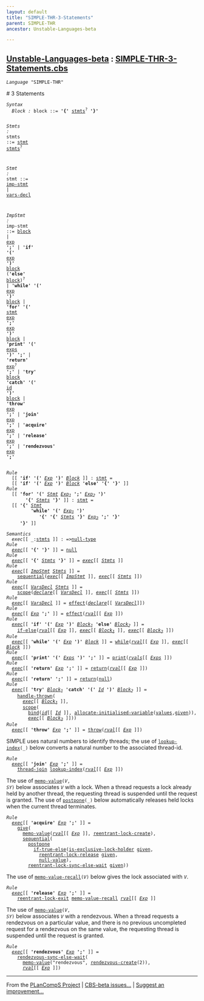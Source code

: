 ```yaml
---
layout: default
title: "SIMPLE-THR-3-Statements"
parent: SIMPLE-THR
ancestor: Unstable-Languages-beta

---
```


[Unstable-Languages-beta] : [SIMPLE-THR-3-Statements.cbs]
-----------------------------

<div class="highlighter-rouge"><pre class="highlight"><code><i class="keyword">Language</i> <span id="Language_SIMPLE-THR">"SIMPLE-THR"</span></code></pre></div>
# <span id="SectionNumber_3">3</span> Statements

<div class="highlighter-rouge"><pre class="highlight"><code><i class="keyword">Syntax</i>
  <i class="keyword"></i><i class="var"><i class="var"><span id="VariableStem_Block">Block</span></i> :</i> <span class="syn-name"><span id="SyntaxName_block">block</span></span> ::= <b class="atom">'{'</b> <span class="syn-name"><a href="#SyntaxName_stmts">stmts</a></span><sup class="sup">?</sup> <b class="atom">'}'</b>

  <i class="keyword"></i><i class="var"><i class="var"><span id="VariableStem_Stmts">Stmts</span></i> :</i> <span class="syn-name"><span id="SyntaxName_stmts">stmts</span></span> ::= <span class="syn-name"><a href="#SyntaxName_stmt">stmt</a></span> <span class="syn-name"><a href="#SyntaxName_stmts">stmts</a></span><sup class="sup">?</sup>

  <i class="keyword"></i><i class="var"><i class="var"><span id="VariableStem_Stmt">Stmt</span></i> :</i> <span class="syn-name"><span id="SyntaxName_stmt">stmt</span></span> ::= <span class="syn-name"><a href="#SyntaxName_imp-stmt">imp-stmt</a></span> | <span class="syn-name"><a href="../SIMPLE-THR-4-Declarations/index.html#SyntaxName_vars-decl">vars-decl</a></span>

  <i class="keyword"></i><i class="var"><i class="var"><span id="VariableStem_ImpStmt">ImpStmt</span></i> :</i> <span class="syn-name"><span id="SyntaxName_imp-stmt">imp-stmt</span></span> ::= <span class="syn-name"><a href="#SyntaxName_block">block</a></span>
               |  <span class="syn-name"><a href="../SIMPLE-THR-2-Expressions/index.html#SyntaxName_exp">exp</a></span> <b class="atom">';'</b>
               |  <b class="atom">'if'</b> <b class="atom">'('</b> <span class="syn-name"><a href="../SIMPLE-THR-2-Expressions/index.html#SyntaxName_exp">exp</a></span> <b class="atom">')'</b> <span class="syn-name"><a href="#SyntaxName_block">block</a></span> (<b class="atom">'else'</b> <span class="syn-name"><a href="#SyntaxName_block">block</a></span>)<sup class="sup">?</sup>
               |  <b class="atom">'while'</b> <b class="atom">'('</b> <span class="syn-name"><a href="../SIMPLE-THR-2-Expressions/index.html#SyntaxName_exp">exp</a></span> <b class="atom">')'</b> <span class="syn-name"><a href="#SyntaxName_block">block</a></span>
               |  <b class="atom">'for'</b> <b class="atom">'('</b> <span class="syn-name"><a href="#SyntaxName_stmt">stmt</a></span> <span class="syn-name"><a href="../SIMPLE-THR-2-Expressions/index.html#SyntaxName_exp">exp</a></span> <b class="atom">';'</b> <span class="syn-name"><a href="../SIMPLE-THR-2-Expressions/index.html#SyntaxName_exp">exp</a></span> <b class="atom">')'</b> <span class="syn-name"><a href="#SyntaxName_block">block</a></span>
               |  <b class="atom">'print'</b> <b class="atom">'('</b> <span class="syn-name"><a href="../SIMPLE-THR-2-Expressions/index.html#SyntaxName_exps">exps</a></span> <b class="atom">')'</b> <b class="atom">';'</b>
               |  <b class="atom">'return'</b> <span class="syn-name"><a href="../SIMPLE-THR-2-Expressions/index.html#SyntaxName_exp">exp</a></span><sup class="sup">?</sup> <b class="atom">';'</b>
               |  <b class="atom">'try'</b> <span class="syn-name"><a href="#SyntaxName_block">block</a></span> <b class="atom">'catch'</b> <b class="atom">'('</b> <span class="syn-name"><a href="../SIMPLE-THR-1-Lexical/index.html#SyntaxName_id">id</a></span> <b class="atom">')'</b> <span class="syn-name"><a href="#SyntaxName_block">block</a></span>
               |  <b class="atom">'throw'</b> <span class="syn-name"><a href="../SIMPLE-THR-2-Expressions/index.html#SyntaxName_exp">exp</a></span> <b class="atom">';'</b>
               |  <b class="atom">'join'</b> <span class="syn-name"><a href="../SIMPLE-THR-2-Expressions/index.html#SyntaxName_exp">exp</a></span> <b class="atom">';'</b>
               |  <b class="atom">'acquire'</b> <span class="syn-name"><a href="../SIMPLE-THR-2-Expressions/index.html#SyntaxName_exp">exp</a></span> <b class="atom">';'</b>
               |  <b class="atom">'release'</b> <span class="syn-name"><a href="../SIMPLE-THR-2-Expressions/index.html#SyntaxName_exp">exp</a></span> <b class="atom">';'</b>
               |  <b class="atom">'rendezvous'</b> <span class="syn-name"><a href="../SIMPLE-THR-2-Expressions/index.html#SyntaxName_exp">exp</a></span> <b class="atom">';'</b></code></pre></div>

<div class="highlighter-rouge"><pre class="highlight"><code><i class="keyword">Rule</i>
  [[ <b class="atom">'if'</b> <b class="atom">'('</b> <span id="Variable242_Exp"><i class="var"><a href="../SIMPLE-THR-2-Expressions/index.html#VariableStem_Exp">Exp</a></i></span> <b class="atom">')'</b> <span id="Variable249_Block"><i class="var"><a href="#VariableStem_Block">Block</a></i></span> ]] : <span class="syn-name"><a href="#SyntaxName_stmt">stmt</a></span> =
  [[ <b class="atom">'if'</b> <b class="atom">'('</b> <a href="#Variable242_Exp"><i class="var">Exp</i></a> <b class="atom">')'</b> <a href="#Variable249_Block"><i class="var">Block</i></a> <b class="atom">'else'</b> <b class="atom">'{'</b> <b class="atom">'}'</b> ]]
<i class="keyword">Rule</i>
  [[ <b class="atom">'for'</b> <b class="atom">'('</b> <span id="Variable303_Stmt"><i class="var"><a href="#VariableStem_Stmt">Stmt</a></i></span> <span id="Variable309_Exp1"><i class="var"><a href="../SIMPLE-THR-2-Expressions/index.html#VariableStem_Exp">Exp</a><sub class="sub">1</sub></i></span> <b class="atom">';'</b> <span id="Variable317_Exp2"><i class="var"><a href="../SIMPLE-THR-2-Expressions/index.html#VariableStem_Exp">Exp</a><sub class="sub">2</sub></i></span> <b class="atom">')'</b>
       <b class="atom">'{'</b> <span id="Variable326_Stmts"><i class="var"><a href="#VariableStem_Stmts">Stmts</a></i></span> <b class="atom">'}'</b> ]] : <span class="syn-name"><a href="#SyntaxName_stmt">stmt</a></span> =
  [[ <b class="atom">'{'</b> <a href="#Variable303_Stmt"><i class="var">Stmt</i></a>
         <b class="atom">'while'</b> <b class="atom">'('</b> <a href="#Variable309_Exp1"><i class="var">Exp<sub class="sub">1</sub></i></a> <b class="atom">')'</b>
            <b class="atom">'{'</b> <b class="atom">'{'</b> <a href="#Variable326_Stmts"><i class="var">Stmts</i></a> <b class="atom">'}'</b> <a href="#Variable317_Exp2"><i class="var">Exp<sub class="sub">2</sub></i></a> <b class="atom">';'</b> <b class="atom">'}'</b>
     <b class="atom">'}'</b> ]]</code></pre></div>

<div class="highlighter-rouge"><pre class="highlight"><code><i class="keyword">Semantics</i>
  <i class="sem-name"><span id="SemanticsName_exec">exec</span></i>[[ _:<span class="syn-name"><a href="#SyntaxName_stmts">stmts</a></span> ]] : =><span class="name"><a href="../../../../../Funcons-beta/Values/Primitive/Null/index.html#Name_null-type">null-type</a></span>
<i class="keyword">Rule</i>
  <i class="sem-name"><a href="#SemanticsName_exec">exec</a></i>[[ <b class="atom">'{'</b> <b class="atom">'}'</b> ]] = <span class="name"><a href="../../../../../Funcons-beta/Values/Primitive/Null/index.html#Name_null">null</a></span>
<i class="keyword">Rule</i>
  <i class="sem-name"><a href="#SemanticsName_exec">exec</a></i>[[ <b class="atom">'{'</b> <span id="Variable444_Stmts"><i class="var"><a href="#VariableStem_Stmts">Stmts</a></i></span> <b class="atom">'}'</b> ]] = <i class="sem-name"><a href="#SemanticsName_exec">exec</a></i>[[ <a href="#Variable444_Stmts"><i class="var">Stmts</i></a> ]]
<i class="keyword">Rule</i>
  <i class="sem-name"><a href="#SemanticsName_exec">exec</a></i>[[ <span id="Variable477_ImpStmt"><i class="var"><a href="#VariableStem_ImpStmt">ImpStmt</a></i></span> <span id="Variable482_Stmts"><i class="var"><a href="#VariableStem_Stmts">Stmts</a></i></span> ]] =
    <span class="name"><a href="../../../../../Funcons-beta/Computations/Normal/Flowing/index.html#Name_sequential">sequential</a></span>(<i class="sem-name"><a href="#SemanticsName_exec">exec</a></i>[[ <a href="#Variable477_ImpStmt"><i class="var">ImpStmt</i></a> ]], <i class="sem-name"><a href="#SemanticsName_exec">exec</a></i>[[ <a href="#Variable482_Stmts"><i class="var">Stmts</i></a> ]])
<i class="keyword">Rule</i>
  <i class="sem-name"><a href="#SemanticsName_exec">exec</a></i>[[ <span id="Variable532_VarsDecl"><i class="var"><a href="../SIMPLE-THR-4-Declarations/index.html#VariableStem_VarsDecl">VarsDecl</a></i></span> <span id="Variable537_Stmts"><i class="var"><a href="#VariableStem_Stmts">Stmts</a></i></span> ]] =
    <span class="name"><a href="../../../../../Funcons-beta/Computations/Normal/Binding/index.html#Name_scope">scope</a></span>(<i class="sem-name"><a href="../SIMPLE-THR-4-Declarations/index.html#SemanticsName_declare">declare</a></i>[[ <a href="#Variable532_VarsDecl"><i class="var">VarsDecl</i></a> ]], <i class="sem-name"><a href="#SemanticsName_exec">exec</a></i>[[ <a href="#Variable537_Stmts"><i class="var">Stmts</i></a> ]])
<i class="keyword">Rule</i>
  <i class="sem-name"><a href="#SemanticsName_exec">exec</a></i>[[ <span id="Variable587_VarsDecl"><i class="var"><a href="../SIMPLE-THR-4-Declarations/index.html#VariableStem_VarsDecl">VarsDecl</a></i></span> ]] = <span class="name"><a href="../../../../../Funcons-beta/Computations/Normal/Flowing/index.html#Name_effect">effect</a></span>(<i class="sem-name"><a href="../SIMPLE-THR-4-Declarations/index.html#SemanticsName_declare">declare</a></i>[[ <a href="#Variable587_VarsDecl"><i class="var">VarsDecl</i></a>]])
<i class="keyword">Rule</i>
  <i class="sem-name"><a href="#SemanticsName_exec">exec</a></i>[[ <span id="Variable623_Exp"><i class="var"><a href="../SIMPLE-THR-2-Expressions/index.html#VariableStem_Exp">Exp</a></i></span> <b class="atom">';'</b> ]] = <span class="name"><a href="../../../../../Funcons-beta/Computations/Normal/Flowing/index.html#Name_effect">effect</a></span>(<i class="sem-name"><a href="../SIMPLE-THR-2-Expressions/index.html#SemanticsName_rval">rval</a></i>[[ <a href="#Variable623_Exp"><i class="var">Exp</i></a> ]])
<i class="keyword">Rule</i>
  <i class="sem-name"><a href="#SemanticsName_exec">exec</a></i>[[ <b class="atom">'if'</b> <b class="atom">'('</b> <span id="Variable666_Exp"><i class="var"><a href="../SIMPLE-THR-2-Expressions/index.html#VariableStem_Exp">Exp</a></i></span> <b class="atom">')'</b> <span id="Variable674_Block1"><i class="var"><a href="#VariableStem_Block">Block</a><sub class="sub">1</sub></i></span> <b class="atom">'else'</b> <span id="Variable682_Block2"><i class="var"><a href="#VariableStem_Block">Block</a><sub class="sub">2</sub></i></span> ]] =
    <span class="name"><a href="../../../../../Funcons-beta/Computations/Normal/Flowing/index.html#Name_if-else">if-else</a></span>(<i class="sem-name"><a href="../SIMPLE-THR-2-Expressions/index.html#SemanticsName_rval">rval</a></i>[[ <a href="#Variable666_Exp"><i class="var">Exp</i></a> ]], <i class="sem-name"><a href="#SemanticsName_exec">exec</a></i>[[ <a href="#Variable674_Block1"><i class="var">Block<sub class="sub">1</sub></i></a> ]], <i class="sem-name"><a href="#SemanticsName_exec">exec</a></i>[[ <a href="#Variable682_Block2"><i class="var">Block<sub class="sub">2</sub></i></a> ]])
<i class="keyword">Rule</i>
  <i class="sem-name"><a href="#SemanticsName_exec">exec</a></i>[[ <b class="atom">'while'</b> <b class="atom">'('</b> <span id="Variable756_Exp"><i class="var"><a href="../SIMPLE-THR-2-Expressions/index.html#VariableStem_Exp">Exp</a></i></span> <b class="atom">')'</b> <span id="Variable763_Block"><i class="var"><a href="#VariableStem_Block">Block</a></i></span> ]] = <span class="name"><a href="../../../../../Funcons-beta/Computations/Normal/Flowing/index.html#Name_while">while</a></span>(<i class="sem-name"><a href="../SIMPLE-THR-2-Expressions/index.html#SemanticsName_rval">rval</a></i>[[ <a href="#Variable756_Exp"><i class="var">Exp</i></a> ]], <i class="sem-name"><a href="#SemanticsName_exec">exec</a></i>[[ <a href="#Variable763_Block"><i class="var">Block</i></a> ]])
<i class="keyword">Rule</i>
  <i class="sem-name"><a href="#SemanticsName_exec">exec</a></i>[[ <b class="atom">'print'</b> <b class="atom">'('</b> <span id="Variable820_Exps"><i class="var"><a href="../SIMPLE-THR-2-Expressions/index.html#VariableStem_Exps">Exps</a></i></span> <b class="atom">')'</b> <b class="atom">';'</b> ]] = <span class="name"><a href="../../../../../Funcons-beta/Computations/Normal/Interacting/index.html#Name_print">print</a></span>(<i class="sem-name"><a href="../SIMPLE-THR-2-Expressions/index.html#SemanticsName_rvals">rvals</a></i>[[ <a href="#Variable820_Exps"><i class="var">Exps</i></a> ]])
<i class="keyword">Rule</i>
  <i class="sem-name"><a href="#SemanticsName_exec">exec</a></i>[[ <b class="atom">'return'</b> <span id="Variable866_Exp"><i class="var"><a href="../SIMPLE-THR-2-Expressions/index.html#VariableStem_Exp">Exp</a></i></span> <b class="atom">';'</b> ]] = <span class="name"><a href="../../../../../Funcons-beta/Computations/Abnormal/Returning/index.html#Name_return">return</a></span>(<i class="sem-name"><a href="../SIMPLE-THR-2-Expressions/index.html#SemanticsName_rval">rval</a></i>[[ <a href="#Variable866_Exp"><i class="var">Exp</i></a> ]])
<i class="keyword">Rule</i>
  <i class="sem-name"><a href="#SemanticsName_exec">exec</a></i>[[ <b class="atom">'return'</b> <b class="atom">';'</b> ]] = <span class="name"><a href="../../../../../Funcons-beta/Computations/Abnormal/Returning/index.html#Name_return">return</a></span>(<span class="name"><a href="../../../../../Funcons-beta/Values/Primitive/Null/index.html#Name_null">null</a></span>)
<i class="keyword">Rule</i>
  <i class="sem-name"><a href="#SemanticsName_exec">exec</a></i>[[ <b class="atom">'try'</b> <span id="Variable935_Block1"><i class="var"><a href="#VariableStem_Block">Block</a><sub class="sub">1</sub></i></span> <b class="atom">'catch'</b> <b class="atom">'('</b> <span id="Variable944_Id"><i class="var"><a href="../SIMPLE-THR-1-Lexical/index.html#VariableStem_Id">Id</a></i></span> <b class="atom">')'</b> <span id="Variable952_Block2"><i class="var"><a href="#VariableStem_Block">Block</a><sub class="sub">2</sub></i></span> ]] =
    <span class="name"><a href="../../../../../Funcons-beta/Computations/Abnormal/Throwing/index.html#Name_handle-thrown">handle-thrown</a></span>(
      <i class="sem-name"><a href="#SemanticsName_exec">exec</a></i>[[ <a href="#Variable935_Block1"><i class="var">Block<sub class="sub">1</sub></i></a> ]],
      <span class="name"><a href="../../../../../Funcons-beta/Computations/Normal/Binding/index.html#Name_scope">scope</a></span>(
        <span class="name"><a href="../../../../../Funcons-beta/Computations/Normal/Binding/index.html#Name_bind">bind</a></span>(<i class="sem-name"><a href="../SIMPLE-THR-1-Lexical/index.html#SemanticsName_id">id</a></i>[[ <a href="#Variable944_Id"><i class="var">Id</i></a> ]], <span class="name"><a href="../../../../../Funcons-beta/Computations/Normal/Storing/index.html#Name_allocate-initialised-variable">allocate-initialised-variable</a></span>(<span class="name"><a href="../../../../../Funcons-beta/Values/Value-Types/index.html#Name_values">values</a></span>,<span class="name"><a href="../../../../../Funcons-beta/Computations/Normal/Giving/index.html#Name_given">given</a></span>)),
        <i class="sem-name"><a href="#SemanticsName_exec">exec</a></i>[[ <a href="#Variable952_Block2"><i class="var">Block<sub class="sub">2</sub></i></a> ]]))
<i class="keyword">Rule</i>
  <i class="sem-name"><a href="#SemanticsName_exec">exec</a></i>[[ <b class="atom">'throw'</b> <span id="Variable1051_Exp"><i class="var"><a href="../SIMPLE-THR-2-Expressions/index.html#VariableStem_Exp">Exp</a></i></span> <b class="atom">';'</b> ]] = <span class="name"><a href="../../../../../Funcons-beta/Computations/Abnormal/Throwing/index.html#Name_throw">throw</a></span>(<i class="sem-name"><a href="../SIMPLE-THR-2-Expressions/index.html#SemanticsName_rval">rval</a></i>[[ <a href="#Variable1051_Exp"><i class="var">Exp</i></a> ]])</code></pre></div>


SIMPLE uses natural numbers to identify threads; the use of <code><span class="name"><a href="../../../../../Unstable-Funcons-beta/Computations/Normal/Indexing/index.html#Name_lookup-index">lookup-index</a></span>(_)</code>
below converts a natural number to the associated thread-id. 

<div class="highlighter-rouge"><pre class="highlight"><code><i class="keyword">Rule</i>
  <i class="sem-name"><a href="#SemanticsName_exec">exec</a></i>[[ <b class="atom">'join'</b> <span id="Variable1118_Exp"><i class="var"><a href="../SIMPLE-THR-2-Expressions/index.html#VariableStem_Exp">Exp</a></i></span> <b class="atom">';'</b> ]] =
    <span class="name"><a href="../../../../../Unstable-Funcons-beta/Computations/Threads/Multithreading/index.html#Name_thread-join">thread-join</a></span> <span class="name"><a href="../../../../../Unstable-Funcons-beta/Computations/Normal/Indexing/index.html#Name_lookup-index">lookup-index</a></span>(<i class="sem-name"><a href="../SIMPLE-THR-2-Expressions/index.html#SemanticsName_rval">rval</a></i>[[ <a href="#Variable1118_Exp"><i class="var">Exp</i></a> ]])</code></pre></div>


The use of <code><span class="name"><a href="../../../../../Unstable-Funcons-beta/Computations/Normal/Memos/index.html#Name_memo-value">memo-value</a></span>(<i class="var">V</i>, <i class="var">SY</i>)</code> below associates <code><i class="var">V</i></code> with a lock.
When a thread requests a lock already held by another thread,
the requesting thread is suspended until the request is granted.
The use of <code><span class="name"><a href="../../../../../Unstable-Funcons-beta/Computations/Abnormal/Postponing/index.html#Name_postpone">postpone</a></span>(_)</code> below automatically releases held locks
when the current thread terminates.

<div class="highlighter-rouge"><pre class="highlight"><code><i class="keyword">Rule</i>
  <i class="sem-name"><a href="#SemanticsName_exec">exec</a></i>[[ <b class="atom">'acquire'</b> <span id="Variable1226_Exp"><i class="var"><a href="../SIMPLE-THR-2-Expressions/index.html#VariableStem_Exp">Exp</a></i></span> <b class="atom">';'</b> ]] =
    <span class="name"><a href="../../../../../Funcons-beta/Computations/Normal/Giving/index.html#Name_give">give</a></span>(
      <span class="name"><a href="../../../../../Unstable-Funcons-beta/Computations/Normal/Memos/index.html#Name_memo-value">memo-value</a></span>(<i class="sem-name"><a href="../SIMPLE-THR-2-Expressions/index.html#SemanticsName_rval">rval</a></i>[[ <a href="#Variable1226_Exp"><i class="var">Exp</i></a> ]], <span class="name"><a href="../../../../../Unstable-Funcons-beta/Computations/Threads/Synchronising/Locks/index.html#Name_reentrant-lock-create">reentrant-lock-create</a></span>),
      <span class="name"><a href="../../../../../Funcons-beta/Computations/Normal/Flowing/index.html#Name_sequential">sequential</a></span>(
        <span class="name"><a href="../../../../../Unstable-Funcons-beta/Computations/Abnormal/Postponing/index.html#Name_postpone">postpone</a></span> 
          <span class="name"><a href="../../../../../Funcons-beta/Computations/Normal/Flowing/index.html#Name_if-true-else">if-true-else</a></span>(<span class="name"><a href="../../../../../Unstable-Funcons-beta/Computations/Threads/Synchronising/Locks/index.html#Name_is-exclusive-lock-holder">is-exclusive-lock-holder</a></span> <span class="name"><a href="../../../../../Funcons-beta/Computations/Normal/Giving/index.html#Name_given">given</a></span>,
            <span class="name"><a href="../../../../../Unstable-Funcons-beta/Computations/Threads/Synchronising/Locks/index.html#Name_reentrant-lock-release">reentrant-lock-release</a></span> <span class="name"><a href="../../../../../Funcons-beta/Computations/Normal/Giving/index.html#Name_given">given</a></span>,
            <span class="name"><a href="../../../../../Funcons-beta/Values/Primitive/Null/index.html#Name_null-value">null-value</a></span>),
        <span class="name"><a href="../../../../../Unstable-Funcons-beta/Computations/Threads/Synchronising/Locks/index.html#Name_reentrant-lock-sync-else-wait">reentrant-lock-sync-else-wait</a></span> <span class="name"><a href="../../../../../Funcons-beta/Computations/Normal/Giving/index.html#Name_given">given</a></span>))</code></pre></div>


The use of <code><span class="name"><a href="../../../../../Unstable-Funcons-beta/Computations/Normal/Memos/index.html#Name_memo-value-recall">memo-value-recall</a></span>(<i class="var">V</i>)</code> below gives the lock associated with <code><i class="var">V</i></code>.

<div class="highlighter-rouge"><pre class="highlight"><code><i class="keyword">Rule</i>
  <i class="sem-name"><a href="#SemanticsName_exec">exec</a></i>[[ <b class="atom">'release'</b> <span id="Variable1351_Exp"><i class="var"><a href="../SIMPLE-THR-2-Expressions/index.html#VariableStem_Exp">Exp</a></i></span> <b class="atom">';'</b> ]] =
    <span class="name"><a href="../../../../../Unstable-Funcons-beta/Computations/Threads/Synchronising/Locks/index.html#Name_reentrant-lock-exit">reentrant-lock-exit</a></span> <span class="name"><a href="../../../../../Unstable-Funcons-beta/Computations/Normal/Memos/index.html#Name_memo-value-recall">memo-value-recall</a></span> <i class="sem-name"><a href="../SIMPLE-THR-2-Expressions/index.html#SemanticsName_rval">rval</a></i>[[ <a href="#Variable1351_Exp"><i class="var">Exp</i></a> ]]</code></pre></div>

The use of <code><span class="name"><a href="../../../../../Unstable-Funcons-beta/Computations/Normal/Memos/index.html#Name_memo-value">memo-value</a></span>(<i class="var">V</i>, <i class="var">SY</i>)</code> below associates <code><i class="var">V</i></code> with a rendezvous.
When a thread requests a rendezvous on a particular value, and there
is no previous uncompleted request for a rendezvous on the same value,
the requesting thread is suspended until the request is granted.

<div class="highlighter-rouge"><pre class="highlight"><code><i class="keyword">Rule</i>
  <i class="sem-name"><a href="#SemanticsName_exec">exec</a></i>[[ <b class="atom">'rendezvous'</b> <span id="Variable1435_Exp"><i class="var"><a href="../SIMPLE-THR-2-Expressions/index.html#VariableStem_Exp">Exp</a></i></span> <b class="atom">';'</b> ]] =
    <span class="name"><a href="../../../../../Unstable-Funcons-beta/Computations/Threads/Synchronising/Notifications/index.html#Name_rendezvous-sync-else-wait">rendezvous-sync-else-wait</a></span>(
      <span class="name"><a href="../../../../../Unstable-Funcons-beta/Computations/Normal/Memos/index.html#Name_memo-value">memo-value</a></span>("rendezvous", <span class="name"><a href="../../../../../Unstable-Funcons-beta/Computations/Threads/Synchronising/Notifications/index.html#Name_rendezvous-create">rendezvous-create</a></span>(2)),
      <i class="sem-name"><a href="../SIMPLE-THR-2-Expressions/index.html#SemanticsName_rval">rval</a></i>[[ <a href="#Variable1435_Exp"><i class="var">Exp</i></a> ]])</code></pre></div>

                


____

From the [PLanCompS Project] | [CBS-beta issues...] | [Suggest an improvement...]

[SIMPLE-THR-3-Statements.cbs]: SIMPLE-THR-3-Statements.cbs 
  "CBS SOURCE FILE"
[Funcons-beta]: /CBS-beta/docs/Funcons-beta
  "FUNCONS-BETA"
[Unstable-Funcons-beta]: /CBS-beta/docs/Unstable-Funcons-beta
  "UNSTABLE-FUNCONS-BETA"
[Languages-beta]: /CBS-beta/docs/Languages-beta
  "LANGUAGES-BETA"
[Unstable-Languages-beta]: /CBS-beta/docs/Unstable-Languages-beta
  "UNSTABLE-LANGUAGES-BETA"
[CBS-beta]: /CBS-beta "CBS-BETA"
[PLanCompS Project]: https://plancomps.github.io
  "PROGRAMMING LANGUAGE COMPONENTS AND SPECIFICATIONS PROJECT HOME PAGE"
[CBS-beta issues...]: https://github.com/plancomps/CBS-beta/issues
  "CBS-BETA ISSUE REPORTS ON GITHUB"
[Suggest an improvement...]: mailto:plancomps@gmail.com?Subject=CBS-beta%20-%20comment&Body=Re%3A%20CBS-beta%20specification%20at%20SIMPLE-THR/SIMPLE-THR-3-Statements/SIMPLE-THR-3-Statements.cbs%0A%0AComment/Query/Issue/Suggestion%3A%0A%0A%0ASignature%3A%0A 
  "GENERATE AN EMAIL TEMPLATE"
